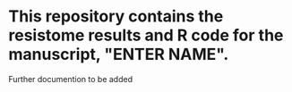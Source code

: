# This repository contains the resistome results and R code for the manuscript, "ENTER NAME". 

Further documention to be added
